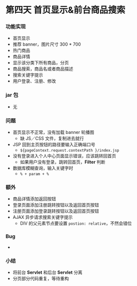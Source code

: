 # 第四天 首页显示&前台商品搜索

### 功能实现

* 首页显示
* 推荐 banner，图片尺寸 300 * 700
* 热门商品
* 商品详情
* 显示该分类下所有商品，分页
* 商品搜索，商品名或者商品描述
* 搜索关键字提示
* 用户登录、注册、修改

### jar 包

* 无

### 问题

* 首页显示不正常，没有加载 banner 轮播图
  * 缺 JS／CSS 文件，复制进去就行
* JSP 回到主页按钮的路径要输入正确端口号
  * `${pageContext.request.contextPath }/index.jsp`
* 没有登录进入个人中心页面显示错误，应该跳转回首页
  * 如果用户没有登录，跳转回首页，**Filter** 判断
* 数据库模糊查询，输入关键字时
  * `% + param + %`

### 额外

* 商品详情添加返回按钮
* 登录页面添加注册跳转按钮以及返回首页按钮
* 注册页面添加登录跳转按钮以及返回首页按钮
* AJAX 异步请求搜索关键字提示
  * DIV 的父元素节点要设置 `postion: relative`，不然会错位

### Bug

* ​

### 小结

* 将前台 **Servlet** 和后台 **Servlet** 分离
* 分页部分代码重复，等待重构



